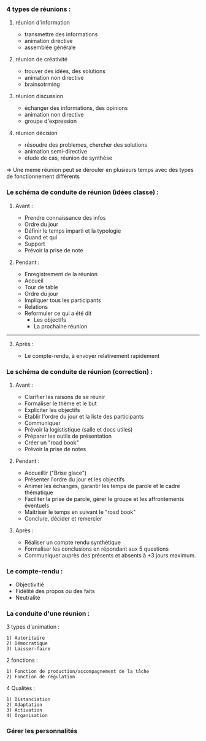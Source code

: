 ### 4 types de réunions :

1) réunion d'information
	- transmettre des informations
	- animation directive
	- assemblée générale
	
2) réunion de créativité
	- trouver des idées, des solutions
	- animation non directive
	- brainsotrming
	
3) réunion discussion
	- échanger des informations, des opinions
	- animation non directive
	- groupe d'expression
	
4) réunion décision
	- résoudre des problemes, chercher des solutions
	- animation semi-directive
	- etude de cas, réunion de synthèse
	
=> Une meme réunion peut se dérouler en plusieurs temps avec des types de fonctionnement différents

### Le schéma de conduite de réunion (idées classe) :

1) Avant :

	- Prendre connaissance des infos
	- Ordre du jour
	- Définir le temps imparti et la typologie
	- Quand et qui
	- Support
	- Prévoir la prise de note

2) Pendant :

	- Enregistrement de la réunion
	- Accueil
	- Tour de table
	- Ordre du jour
	- Impliquer tous les participants
	- Relations
	- Reformuler ce qui a été dit
		- Les objectifs
		- La prochaine réunion
	
------

3) Après :

	- Le compte-rendu, à envoyer relativement rapidement

### Le schéma de conduite de réunion (correction) :

1) Avant :

	- Clarifier les raisons de se réunir
	- Formaliser le thème et le but
	- Expliciter les objectifs
	- Etablir l'ordre du jour et la liste des participants
	- Communiquer
	- Prévoir la logististique (salle et docs utiles)
	- Préparer les outils de présentation
	- Créer un "road book"
	- Prévoir la prise de notes

2) Pendant :

	- Accueillir ("Brise glace")
	- Présenter l'ordre du jour et les objectifs
	- Animer les échanges, garantir les temps de parole et le cadre thématique
	- Faciliter la prise de parole, gérer le groupe et les affrontements éventuels
	- Maitriser le temps en suivant le "road book"
	- Conclure, décider et remercier

3) Après :

	- Réaliser un compte rendu synthétique
	- Formaliser les conclusions en répondant aux 5 questions
	- Communiquer auprès des présents et absents à +3 jours maximum.

### Le compte-rendu :

- Objectivitié
- Fidélité des propos ou des faits
- Neutralité

### La conduite d'une réunion :

3 types d'animation :

	1) Autoritaire
	2) Démocratique
	3) Laisser-faire
	
2 fonctions :

	1) Fonction de production/accompagnement de la tâche
	2) Fonction de régulation
	
4 Qualités :

	1) Distanciation
	2) Adaptation
	3) Activation
	4) Organisation

### Gérer les personnalités

























